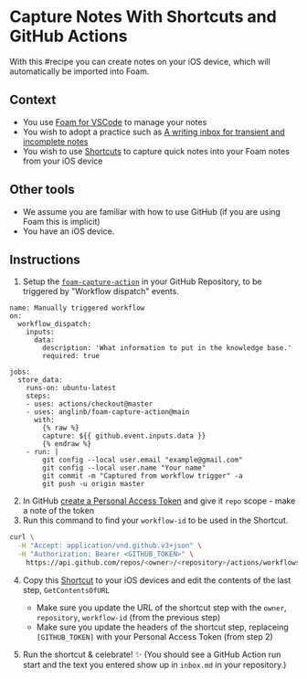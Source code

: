 # Capture Notes With Shortcuts and GitHub Actions

With this #recipe you can create notes on your iOS device, which will automatically be imported into Foam.

## Context

- You use [Foam for VSCode](https://marketplace.visualstudio.com/items?itemName=foam.foam-vscode) to manage your notes
- You wish to adopt a practice such as [A writing inbox for transient and incomplete notes](https://notes.andymatuschak.org/A%20writing%20inbox%20for%20transient%20and%20incomplete%20notes)
- You wish to use [Shortcuts](https://support.apple.com/guide/shortcuts/welcome/ios) to capture quick notes into your Foam notes from your iOS device

## Other tools

- We assume you are familiar with how to use GitHub (if you are using Foam this is implicit)
- You have an iOS device.

## Instructions

1. Setup the [`foam-capture-action`]() in your GitHub Repository, to be triggered by "Workflow dispatch" events.

```
name: Manually triggered workflow
on:
  workflow_dispatch:
    inputs:
      data:
        description: 'What information to put in the knowledge base.'
        required: true

jobs:
  store_data:
    runs-on: ubuntu-latest
    steps:
    - uses: actions/checkout@master
    - uses: anglinb/foam-capture-action@main
      with:
        {% raw %}
        capture: ${{ github.event.inputs.data }}
        {% endraw %}
    - run: |
        git config --local user.email "example@gmail.com"
        git config --local user.name "Your name"
        git commit -m "Captured from workflow trigger" -a
        git push -u origin master
```

2. In GitHub [create a Personal Access Token](https://github.com/settings/tokens) and give it `repo` scope - make a note of the token
3. Run this command to find your `workflow-id` to be used in the Shortcut.

```bash
curl \
  -H "Accept: application/vnd.github.v3+json" \
  -H "Authorization: Bearer <GITHUB_TOKEN>" \
    https://api.github.com/repos/<owner>/<repository>/actions/workflows
```

4. Copy this [Shortcut](https://www.icloud.com/shortcuts/57d2ed90c40e43a5badcc174ebfaaf1d) to your iOS devices and edit the contents of the last step, `GetContentsOfURL`

   - Make sure you update the URL of the shortcut step with the `owner`, `repository`, `workflow-id` (from the previous step)
   - Make sure you update the headers of the shortcut step, replaceing `[GITHUB_TOKEN]` with your Personal Access Token (from step 2)

5. Run the shortcut & celebrate! ✨ (You should see a GitHub Action run start and the text you entered show up in `inbox.md` in your repository.)
